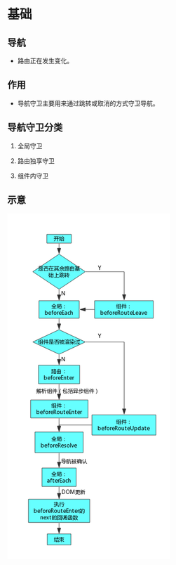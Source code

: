 # 基础

## 导航

  - 路由正在发生变化。

## 作用

  - 导航守卫主要用来通过跳转或取消的方式守卫导航。

## 导航守卫分类

1.  全局守卫

2.  路由独享守卫

3.  组件内守卫

## 示意

![](image/路由流程图_3Ld3UbO5_w.png)
